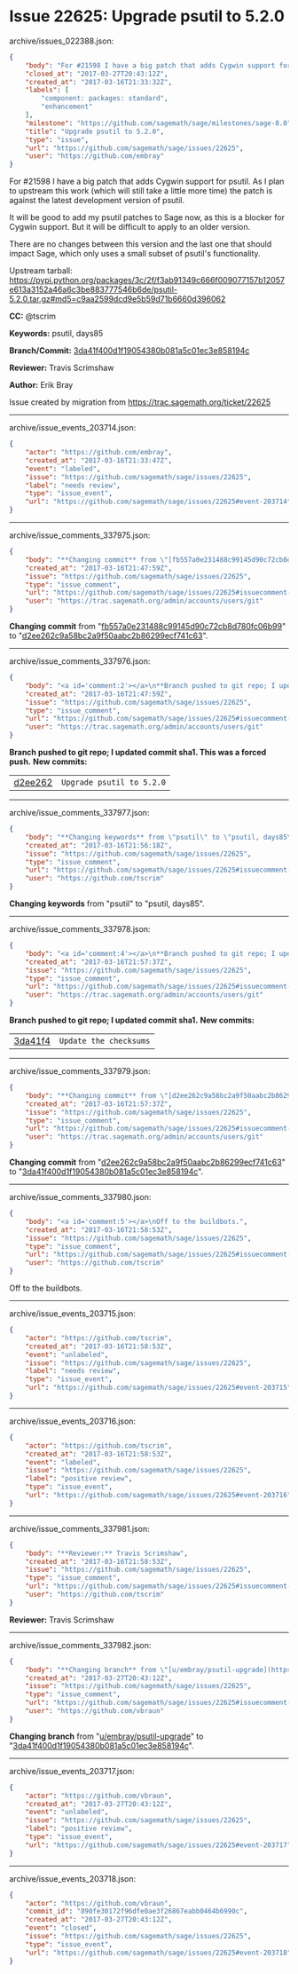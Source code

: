 # Issue 22625: Upgrade psutil to 5.2.0

archive/issues_022388.json:
```json
{
    "body": "For #21598 I have a big patch that adds Cygwin support for psutil.  As I plan to upstream this work (which will still take a little more time) the patch is against the latest development version of psutil.\n\nIt will be good to add my psutil patches to Sage now, as this is a blocker for Cygwin support.  But it will be difficult to apply to an older version.\n\nThere are no changes between this version and the last one that should impact Sage, which only uses a small subset of psutil's functionality.\n\nUpstream tarball: https://pypi.python.org/packages/3c/2f/f3ab91349c666f009077157b12057e613a3152a46a6c3be883777546b6de/psutil-5.2.0.tar.gz#md5=c9aa2599dcd9e5b59d71b6660d396062\n\n**CC:**  @tscrim\n\n**Keywords:** psutil, days85\n\n**Branch/Commit:** [3da41f400d1f19054380b081a5c01ec3e858194c](https://github.com/sagemath/sagetrac-mirror/commit/3da41f400d1f19054380b081a5c01ec3e858194c)\n\n**Reviewer:** Travis Scrimshaw\n\n**Author:** Erik Bray\n\nIssue created by migration from https://trac.sagemath.org/ticket/22625\n\n",
    "closed_at": "2017-03-27T20:43:12Z",
    "created_at": "2017-03-16T21:33:32Z",
    "labels": [
        "component: packages: standard",
        "enhancement"
    ],
    "milestone": "https://github.com/sagemath/sage/milestones/sage-8.0",
    "title": "Upgrade psutil to 5.2.0",
    "type": "issue",
    "url": "https://github.com/sagemath/sage/issues/22625",
    "user": "https://github.com/embray"
}
```
For #21598 I have a big patch that adds Cygwin support for psutil.  As I plan to upstream this work (which will still take a little more time) the patch is against the latest development version of psutil.

It will be good to add my psutil patches to Sage now, as this is a blocker for Cygwin support.  But it will be difficult to apply to an older version.

There are no changes between this version and the last one that should impact Sage, which only uses a small subset of psutil's functionality.

Upstream tarball: https://pypi.python.org/packages/3c/2f/f3ab91349c666f009077157b12057e613a3152a46a6c3be883777546b6de/psutil-5.2.0.tar.gz#md5=c9aa2599dcd9e5b59d71b6660d396062

**CC:**  @tscrim

**Keywords:** psutil, days85

**Branch/Commit:** [3da41f400d1f19054380b081a5c01ec3e858194c](https://github.com/sagemath/sagetrac-mirror/commit/3da41f400d1f19054380b081a5c01ec3e858194c)

**Reviewer:** Travis Scrimshaw

**Author:** Erik Bray

Issue created by migration from https://trac.sagemath.org/ticket/22625





---

archive/issue_events_203714.json:
```json
{
    "actor": "https://github.com/embray",
    "created_at": "2017-03-16T21:33:47Z",
    "event": "labeled",
    "issue": "https://github.com/sagemath/sage/issues/22625",
    "label": "needs review",
    "type": "issue_event",
    "url": "https://github.com/sagemath/sage/issues/22625#event-203714"
}
```



---

archive/issue_comments_337975.json:
```json
{
    "body": "**Changing commit** from \"[fb557a0e231488c99145d90c72cb8d780fc06b99](https://github.com/sagemath/sagetrac-mirror/commit/fb557a0e231488c99145d90c72cb8d780fc06b99)\" to \"[d2ee262c9a58bc2a9f50aabc2b86299ecf741c63](https://github.com/sagemath/sagetrac-mirror/commit/d2ee262c9a58bc2a9f50aabc2b86299ecf741c63)\".",
    "created_at": "2017-03-16T21:47:59Z",
    "issue": "https://github.com/sagemath/sage/issues/22625",
    "type": "issue_comment",
    "url": "https://github.com/sagemath/sage/issues/22625#issuecomment-337975",
    "user": "https://trac.sagemath.org/admin/accounts/users/git"
}
```

**Changing commit** from "[fb557a0e231488c99145d90c72cb8d780fc06b99](https://github.com/sagemath/sagetrac-mirror/commit/fb557a0e231488c99145d90c72cb8d780fc06b99)" to "[d2ee262c9a58bc2a9f50aabc2b86299ecf741c63](https://github.com/sagemath/sagetrac-mirror/commit/d2ee262c9a58bc2a9f50aabc2b86299ecf741c63)".



---

archive/issue_comments_337976.json:
```json
{
    "body": "<a id='comment:2'></a>\n**Branch pushed to git repo; I updated commit sha1. This was a forced push.** **New commits:**\n<table><tr><td><a href=\"https://github.com/sagemath/sagetrac-mirror/commit/d2ee262c9a58bc2a9f50aabc2b86299ecf741c63\">d2ee262</a></td><td><code>Upgrade psutil to 5.2.0</code></td></tr></table>\n",
    "created_at": "2017-03-16T21:47:59Z",
    "issue": "https://github.com/sagemath/sage/issues/22625",
    "type": "issue_comment",
    "url": "https://github.com/sagemath/sage/issues/22625#issuecomment-337976",
    "user": "https://trac.sagemath.org/admin/accounts/users/git"
}
```

<a id='comment:2'></a>
**Branch pushed to git repo; I updated commit sha1. This was a forced push.** **New commits:**
<table><tr><td><a href="https://github.com/sagemath/sagetrac-mirror/commit/d2ee262c9a58bc2a9f50aabc2b86299ecf741c63">d2ee262</a></td><td><code>Upgrade psutil to 5.2.0</code></td></tr></table>




---

archive/issue_comments_337977.json:
```json
{
    "body": "**Changing keywords** from \"psutil\" to \"psutil, days85\".",
    "created_at": "2017-03-16T21:56:18Z",
    "issue": "https://github.com/sagemath/sage/issues/22625",
    "type": "issue_comment",
    "url": "https://github.com/sagemath/sage/issues/22625#issuecomment-337977",
    "user": "https://github.com/tscrim"
}
```

**Changing keywords** from "psutil" to "psutil, days85".



---

archive/issue_comments_337978.json:
```json
{
    "body": "<a id='comment:4'></a>\n**Branch pushed to git repo; I updated commit sha1.** **New commits:**\n<table><tr><td><a href=\"https://github.com/sagemath/sagetrac-mirror/commit/3da41f400d1f19054380b081a5c01ec3e858194c\">3da41f4</a></td><td><code>Update the checksums</code></td></tr></table>\n",
    "created_at": "2017-03-16T21:57:37Z",
    "issue": "https://github.com/sagemath/sage/issues/22625",
    "type": "issue_comment",
    "url": "https://github.com/sagemath/sage/issues/22625#issuecomment-337978",
    "user": "https://trac.sagemath.org/admin/accounts/users/git"
}
```

<a id='comment:4'></a>
**Branch pushed to git repo; I updated commit sha1.** **New commits:**
<table><tr><td><a href="https://github.com/sagemath/sagetrac-mirror/commit/3da41f400d1f19054380b081a5c01ec3e858194c">3da41f4</a></td><td><code>Update the checksums</code></td></tr></table>




---

archive/issue_comments_337979.json:
```json
{
    "body": "**Changing commit** from \"[d2ee262c9a58bc2a9f50aabc2b86299ecf741c63](https://github.com/sagemath/sagetrac-mirror/commit/d2ee262c9a58bc2a9f50aabc2b86299ecf741c63)\" to \"[3da41f400d1f19054380b081a5c01ec3e858194c](https://github.com/sagemath/sagetrac-mirror/commit/3da41f400d1f19054380b081a5c01ec3e858194c)\".",
    "created_at": "2017-03-16T21:57:37Z",
    "issue": "https://github.com/sagemath/sage/issues/22625",
    "type": "issue_comment",
    "url": "https://github.com/sagemath/sage/issues/22625#issuecomment-337979",
    "user": "https://trac.sagemath.org/admin/accounts/users/git"
}
```

**Changing commit** from "[d2ee262c9a58bc2a9f50aabc2b86299ecf741c63](https://github.com/sagemath/sagetrac-mirror/commit/d2ee262c9a58bc2a9f50aabc2b86299ecf741c63)" to "[3da41f400d1f19054380b081a5c01ec3e858194c](https://github.com/sagemath/sagetrac-mirror/commit/3da41f400d1f19054380b081a5c01ec3e858194c)".



---

archive/issue_comments_337980.json:
```json
{
    "body": "<a id='comment:5'></a>\nOff to the buildbots.",
    "created_at": "2017-03-16T21:58:53Z",
    "issue": "https://github.com/sagemath/sage/issues/22625",
    "type": "issue_comment",
    "url": "https://github.com/sagemath/sage/issues/22625#issuecomment-337980",
    "user": "https://github.com/tscrim"
}
```

<a id='comment:5'></a>
Off to the buildbots.



---

archive/issue_events_203715.json:
```json
{
    "actor": "https://github.com/tscrim",
    "created_at": "2017-03-16T21:58:53Z",
    "event": "unlabeled",
    "issue": "https://github.com/sagemath/sage/issues/22625",
    "label": "needs review",
    "type": "issue_event",
    "url": "https://github.com/sagemath/sage/issues/22625#event-203715"
}
```



---

archive/issue_events_203716.json:
```json
{
    "actor": "https://github.com/tscrim",
    "created_at": "2017-03-16T21:58:53Z",
    "event": "labeled",
    "issue": "https://github.com/sagemath/sage/issues/22625",
    "label": "positive review",
    "type": "issue_event",
    "url": "https://github.com/sagemath/sage/issues/22625#event-203716"
}
```



---

archive/issue_comments_337981.json:
```json
{
    "body": "**Reviewer:** Travis Scrimshaw",
    "created_at": "2017-03-16T21:58:53Z",
    "issue": "https://github.com/sagemath/sage/issues/22625",
    "type": "issue_comment",
    "url": "https://github.com/sagemath/sage/issues/22625#issuecomment-337981",
    "user": "https://github.com/tscrim"
}
```

**Reviewer:** Travis Scrimshaw



---

archive/issue_comments_337982.json:
```json
{
    "body": "**Changing branch** from \"[u/embray/psutil-upgrade](https://github.com/sagemath/sagetrac-mirror/tree/u/embray/psutil-upgrade)\" to \"[3da41f400d1f19054380b081a5c01ec3e858194c](https://github.com/sagemath/sagetrac-mirror/commit/3da41f400d1f19054380b081a5c01ec3e858194c)\".",
    "created_at": "2017-03-27T20:43:12Z",
    "issue": "https://github.com/sagemath/sage/issues/22625",
    "type": "issue_comment",
    "url": "https://github.com/sagemath/sage/issues/22625#issuecomment-337982",
    "user": "https://github.com/vbraun"
}
```

**Changing branch** from "[u/embray/psutil-upgrade](https://github.com/sagemath/sagetrac-mirror/tree/u/embray/psutil-upgrade)" to "[3da41f400d1f19054380b081a5c01ec3e858194c](https://github.com/sagemath/sagetrac-mirror/commit/3da41f400d1f19054380b081a5c01ec3e858194c)".



---

archive/issue_events_203717.json:
```json
{
    "actor": "https://github.com/vbraun",
    "created_at": "2017-03-27T20:43:12Z",
    "event": "unlabeled",
    "issue": "https://github.com/sagemath/sage/issues/22625",
    "label": "positive review",
    "type": "issue_event",
    "url": "https://github.com/sagemath/sage/issues/22625#event-203717"
}
```



---

archive/issue_events_203718.json:
```json
{
    "actor": "https://github.com/vbraun",
    "commit_id": "890fe30172f96dfe0ae3f26867eabb0464b6990c",
    "created_at": "2017-03-27T20:43:12Z",
    "event": "closed",
    "issue": "https://github.com/sagemath/sage/issues/22625",
    "type": "issue_event",
    "url": "https://github.com/sagemath/sage/issues/22625#event-203718"
}
```

